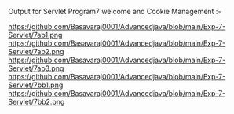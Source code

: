 Output for Servlet Program7 welcome and Cookie Management :-

https://github.com/Basavaraj0001/Advancedjava/blob/main/Exp-7-Servlet/7ab1.png https://github.com/Basavaraj0001/Advancedjava/blob/main/Exp-7-Servlet/7ab2.png https://github.com/Basavaraj0001/Advancedjava/blob/main/Exp-7-Servlet/7ab3.png https://github.com/Basavaraj0001/Advancedjava/blob/main/Exp-7-Servlet/7bb1.png https://github.com/Basavaraj0001/Advancedjava/blob/main/Exp-7-Servlet/7bb2.png
